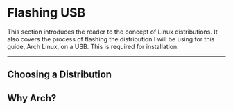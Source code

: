 # Flashing USB

This section introduces the reader to the concept of Linux distributions. It also covers the process of flashing the distribution I will be using for this guide, Arch Linux, on a USB. This is required for installation.

---

## Choosing a Distribution

## Why Arch?
